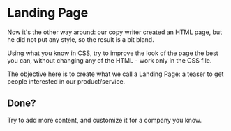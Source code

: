 # Landing Page

Now it's the other way around: our copy writer created an HTML page, but he did not put any style, so the result is a bit bland.

Using what you know in CSS, try to improve the look of the page the best you can, without changing any of the HTML - work only in the CSS file.

The objective here is to create what we call a Landing Page: a teaser to get people interested in our product/service.

## Done?

Try to add more content, and customize it for a company you know.
